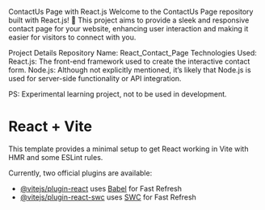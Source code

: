 ContactUs Page with React.js
Welcome to the ContactUs Page repository built with React.js! 🚀 This project aims to provide a sleek and responsive contact page for your website, enhancing user interaction and making it easier for visitors to connect with you.

Project Details
Repository Name: React_Contact_Page
Technologies Used:
React.js: The front-end framework used to create the interactive contact form.
Node.js: Although not explicitly mentioned, it’s likely that Node.js is used for server-side functionality or API integration.

PS: Experimental learning project, not to be used in development.





# React + Vite

This template provides a minimal setup to get React working in Vite with HMR and some ESLint rules.

Currently, two official plugins are available:

- [@vitejs/plugin-react](https://github.com/vitejs/vite-plugin-react/blob/main/packages/plugin-react/README.md) uses [Babel](https://babeljs.io/) for Fast Refresh
- [@vitejs/plugin-react-swc](https://github.com/vitejs/vite-plugin-react-swc) uses [SWC](https://swc.rs/) for Fast Refresh
